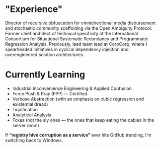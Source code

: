 # "Experience"
Director of recursive obfuscation for omnidirectional media disbursement and stochastic community scaffolding via the Open Ambiguity Protocol. Former chief architect of technical specificity at the International Consortium for Situational Systematic Redundancy and Programmatic Regression Analysis. Previously, lead team lead at CorpCorp, where I spearheaded initiatives in cyclical dependency injection and overengineered solution architectures.

# Currently Learning
- Industrial Inconvenience Engineering & Applied Confusion
- Force Push & Pray (FPP) — Certified
- Verbose Abstraction (with an emphasis on cubic regression and existential dread)
- Liquification
- Analytical Analysis
- Foxes (not the sly ones — the ones that keep eating the cables in the server room)

If **“registry hive corruption as a service”** ever hits GitHub trending, I’m switching back to Windows.
